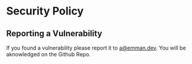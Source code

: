 # Security Policy

## Reporting a Vulnerability

If you found a vulnerability please report it to a@emman.dev.
You will be aknowledged on the Github Repo.
